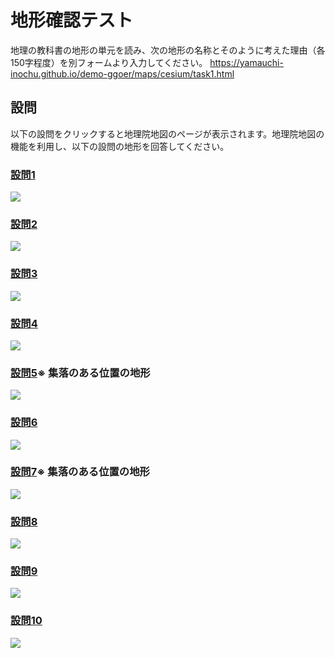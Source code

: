# 地形確認テスト
地理の教科書の地形の単元を読み、次の地形の名称とそのように考えた理由（各150字程度）を別フォームより入力してください。
https://yamauchi-inochu.github.io/demo-ggoer/maps/cesium/task1.html

## 設問
以下の設問をクリックすると地理院地図のページが表示されます。地理院地図の機能を利用し、以下の設問の地形を回答してください。

### [設問1](https://maps.gsi.go.jp/#14/34.515905/135.859110/)
![](test-img/t1-1.png)
### [設問2](https://maps.gsi.go.jp/#14/34.153395/135.206375)
![](test-img/t1-2.png)
### [設問3](https://maps.gsi.go.jp/#15/34.448451/131.411774/)
![](test-img/t1-3.png)
### [設問4](https://maps.gsi.go.jp/#15/34.405940/131.182660/)
![](test-img/t1-4.png)
### [設問5](https://maps.gsi.go.jp/#16/33.466612/131.697362/)※ 集落のある位置の地形
![](test-img/t1-5.png)
### [設問6](https://maps.gsi.go.jp/#13/38.411123/140.431783/)
![](test-img/t1-6.png)
### [設問7](https://maps.gsi.go.jp/#15/35.876357/140.310504/)※ 集落のある位置の地形
![](test-img/t1-7.png)
### [設問8](https://maps.gsi.go.jp/#14/35.706774/140.735058)
![](test-img/t1-8.png)
### [設問9](https://maps.gsi.go.jp/#15/34.648543/137.790830)
![](test-img/t1-9.png)
### [設問10](https://maps.gsi.go.jp/#13/34.528739/136.735996)
![](test-img/t1-10.png)
